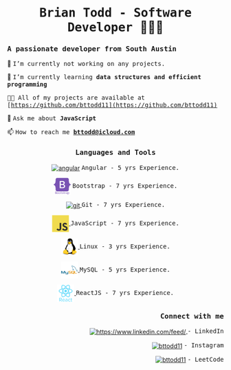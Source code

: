 

<h1 align="center"> <samp> Brian Todd - Software Developer </samp>   👨🏿‍💻 </h1> 
<h3> <samp> A passionate developer from South Austin </samp></h3>

 🔭 <samp>I’m currently not working on any projects.</samp>

 🌱  <samp> I’m currently learning **data structures and efficient programming** </samp>

 <samp>👨‍💻 All of my projects are available at [https://github.com/bttodd11](https://github.com/bttodd11) </samp>

 💬  <samp> Ask me about **JavaScript** </samp>

 📫  <samp> How to reach me **bttodd@icloud.com** </samp>



<h3 align="center"> <samp>Languages and Tools </samp></h3>

<p align="center">
 <a href="https://angular.io" target="_blank"> <img align="center" src="https://angular.io/assets/images/logos/angular/angular.svg" alt="angular" width="40" height="40"/></a> <span> <samp> Angular - 5 yrs Experience. </samp> </span><br />
  
 <p align="center">
 <a href="https://getbootstrap.com" target="_blank"> <img align="center" src="https://raw.githubusercontent.com/devicons/devicon/master/icons/bootstrap/bootstrap-plain-wordmark.svg" alt="bootstrap" width="40" height="40"/></a> <span><samp> Bootstrap - 7 yrs Experience. </samp> </span>
 
<p align="center">
<a href="https://git-scm.com/" target="_blank"> <img align="center" src="https://www.vectorlogo.zone/logos/git-scm/git-scm-icon.svg" alt="git" width="40" height="40"/> </a> <span> <samp> Git - 7 yrs Experience. </samp> </span>
  
<p align="center">
<a href="https://developer.mozilla.org/en-US/docs/Web/JavaScript" target="_blank"> <img align="center" src="https://raw.githubusercontent.com/devicons/devicon/master/icons/javascript/javascript-original.svg" alt="javascript" width="40" height="40"/> </a> <span> <samp> JavaScript - 7 yrs Experience. </samp> </span>
  
<p align="center">
<a href="https://www.linux.org/" target="_blank"> <img align="center" src="https://raw.githubusercontent.com/devicons/devicon/master/icons/linux/linux-original.svg" alt="linux" width="40" height="40"/> </a> <span> <samp> Linux - 3 yrs Experience. </samp> </span>
  
<p align="center"> 
<a href="https://www.mysql.com/" target="_blank"> <img align="center" src="https://raw.githubusercontent.com/devicons/devicon/master/icons/mysql/mysql-original-wordmark.svg" alt="mysql" width="40" height="40"/> </a> <span> <samp> MySQL - 5 yrs Experience. </samp> </span>
  
<p align="center">
<a href="https://reactjs.org/" target="_blank"> <img align="center" src="https://raw.githubusercontent.com/devicons/devicon/master/icons/react/react-original-wordmark.svg" alt="react" width="40" height="40"/> </a><span> <samp> ReactJS - 7 yrs Experience. </samp> </span> </p>




 <h3 align="right"> <samp>Connect with me </samp></h3>
 
<p align="right">
<a align="center" href="https://linkedin.com/in/https://www.linkedin.com/feed/" target="blank"><img align="center" src="https://raw.githubusercontent.com/rahuldkjain/github-profile-readme-generator/master/src/images/icons/Social/linked-in-alt.svg" alt="https://www.linkedin.com/feed/" height="30" width="40" /> </a> <span><samp> - LinkedIn </samp></span><br />
  
<p align="right">
<a href="https://instagram.com/bttodd11" target="blank"><img align="center" src="https://raw.githubusercontent.com/rahuldkjain/github-profile-readme-generator/master/src/images/icons/Social/instagram.svg" alt="bttodd11" height="30" width="40" /></a> <span> <samp>- Instagram </samp></span><br />
  
<p align="right">
<a href="https://www.leetcode.com/bttodd11" target="blank"><img align="center" src="https://raw.githubusercontent.com/rahuldkjain/github-profile-readme-generator/master/src/images/icons/Social/leet-code.svg" alt="bttodd11" height="30" width="40" /></a> <span> <samp> - LeetCode </samp></span><br />
</p>

